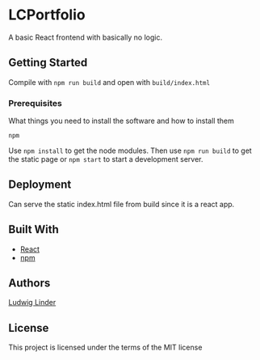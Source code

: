 # LCPortfolio

A basic React frontend with basically no logic.

## Getting Started

Compile with `npm run build` and open with `build/index.html`

### Prerequisites

What things you need to install the software and how to install them

```
npm
```

Use `npm install` to get the node modules.
Then use `npm run build` to get the static page or `npm start` to start a development server.

## Deployment

Can serve the static index.html file from build since it is a react app.

## Built With

* [React](https://reactjs.org/)
* [npm](https://www.npmjs.com/)

## Authors

[Ludwig Linder](https://github.com/LinderVII)

## License

This project is licensed under the terms of the MIT license